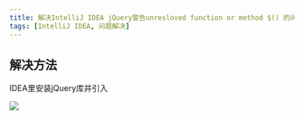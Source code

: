 ```yaml
---
title: 解决IntelliJ IDEA jQuery警告unresloved function or method $() 的问题
tags: [IntelliJ IDEA, 问题解决]
---
```


## 解决方法

IDEA里安装jQuery库并引入

![](https://oliver-blog.oss-cn-shenzhen.aliyuncs.com/20240405125726.png)
